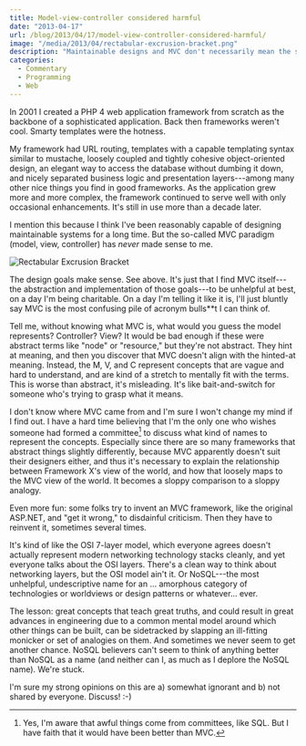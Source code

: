 ```yaml
---
title: Model-view-controller considered harmful
date: "2013-04-17"
url: /blog/2013/04/17/model-view-controller-considered-harmful/
image: "/media/2013/04/rectabular-excrusion-bracket.png"
description: "Maintainable designs and MVC don't necessarily mean the same thing."
categories:
  - Commentary
  - Programming
  - Web
---
```

In 2001 I created a PHP 4 web application framework from scratch as the backbone of a sophisticated application. Back then frameworks weren't cool. Smarty templates were the hotness.

My framework had URL routing, templates with a capable templating syntax similar to mustache, loosely coupled and tightly cohesive object-oriented design, an elegant way to access the database without dumbing it down, and nicely separated business logic and presentation layers---among many other nice things you find in good frameworks. As the application grew more and more complex, the framework continued to serve well with only occasional enhancements. It's still in use more than a decade later.

I mention this because I think I've been reasonably capable of designing maintainable systems for a long time. But the so-called MVC paradigm (model, view, controller) has *never* made sense to me.

![Rectabular Excrusion Bracket](/media/2013/04/rectabular-excrusion-bracket.png)

<!--more-->

The design goals make sense. See above. It's just that I find MVC itself---the abstraction and implementation of those goals---to be unhelpful at best, on a day I'm being charitable. On a day I'm telling it like it is, I'll just bluntly say MVC is the most confusing pile of acronym bulls**t I can think of.

Tell me, without knowing what MVC is, what would you guess the model represents? Controller? View? It would be bad enough if these were abstract terms like "node" or "resource," but they're not abstract. They hint at meaning, and then you discover that MVC doesn't align with the hinted-at meaning. Instead, the M, V, and C represent concepts that are vague and hard to understand, and are kind of a stretch to mentally fit with the terms. This is worse than abstract, it's misleading. It's like bait-and-switch for someone who's trying to grasp what it means.

I don't know where MVC came from and I'm sure I won't change my mind if I find out. I have a hard time believing that I'm the only one who wishes someone had formed a committee[^1] to discuss what kind of names to represent the concepts. Especially since there are so many frameworks that abstract things slightly differently, because MVC apparently doesn't suit their designers either, and thus it's necessary to explain the relationship between Framework X's view of the world, and how that loosely maps to the MVC view of the world. It becomes a sloppy comparison to a sloppy analogy.

Even more fun: some folks try to invent an MVC framework, like the original ASP.NET, and "get it wrong," to disdainful criticism. Then they have to reinvent it, sometimes several times.

It's kind of like the OSI 7-layer model, which everyone agrees doesn't actually represent modern networking technology stacks cleanly, and yet everyone talks about the OSI layers. There's a clean way to think about networking layers, but the OSI model ain't it. Or NoSQL---the most unhelpful, undescriptive name for an ... amorphous category of technologies or worldviews or design patterns or whatever... ever.

The lesson: great concepts that teach great truths, and could result in great advances in engineering due to a common mental model around which other things can be built, can be sidetracked by slapping an ill-fitting monicker or set of analogies on them. And sometimes we never seem to get another chance. NoSQL believers can't seem to think of anything better than NoSQL as a name (and neither can I, as much as I deplore the NoSQL name). We're stuck.

I'm sure my strong opinions on this are a) somewhat ignorant and b) not shared by everyone. Discuss! :-)

[^1]: Yes, I'm aware that awful things come from committees, like SQL. But I have faith that it would have been better than MVC.


